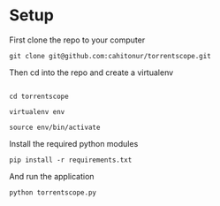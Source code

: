 # Setup

First clone the repo to your computer

```
git clone git@github.com:cahitonur/torrentscope.git

```

Then cd into the repo and create a virtualenv

```

cd torrentscope

virtualenv env

source env/bin/activate

```

Install the required python modules


```
pip install -r requirements.txt

```

And run the application

```
python torrentscope.py

```